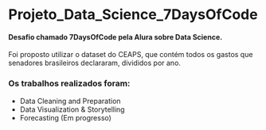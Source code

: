 # Projeto_Data_Science_7DaysOfCode

#### Desafio chamado 7DaysOfCode pela Alura sobre Data Science.
Foi proposto utilizar o dataset do CEAPS, que contém todos os gastos que senadores brasileiros declararam, divididos por ano.

### Os trabalhos realizados foram:
* Data Cleaning and Preparation
* Data Visualization & Storytelling
* Forecasting (Em progresso)
